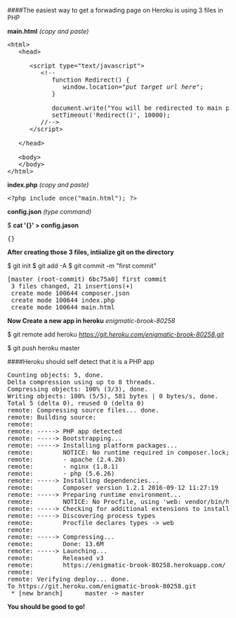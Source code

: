 ####The easiest way to get a forwading page on Heroku is using 3 files in PHP

<b>main.html</b>  <em>(copy and paste)</em>

<pre>
&lt;html&gt;
   &lt;head&gt;
   
      &lt;script type="text/javascript"&gt;
         &lt;!--
            function Redirect() {
               window.location="<em>put target url here</em>";
            }
            
            document.write("You will be redirected to main page in 10 sec.");
            setTimeout('Redirect()', 10000);
         //-->
      &lt;/script&gt;
      
   &lt;/head&gt;
   
   &lt;body&gt;
   &lt;/body&gt;
&lt;/html&gt;
</pre>

<b>index.php</b> <em>(copy and paste)</em>
<pre>
&lt;?php include_once("main.html"); ?&gt;
</pre>

<b>config.json</b> <em>(type command)</em>

$ <b>cat '{}' > config.jason</b>
 <pre>
{}
</pre>

<b>After creating those 3 files, intiialize git on the directory</b>

$ git init
$ git add -A
$ git commit -m "first commit"
<pre>
[master (root-commit) 6bc75a0] first commit
 3 files changed, 21 insertions(+)
 create mode 100644 composer.json
 create mode 100644 index.php
 create mode 100644 main.html
</pre>

<b>Now Create a new app in heroku</b>  <em>enigmatic-brook-80258</em>

$ git remote add heroku <em>https://git.heroku.com/enigmatic-brook-80258.git</em>  

$ git push heroku master
</pre>

####Heroku should self detect that it is a PHP app
<pre>
Counting objects: 5, done.
Delta compression using up to 8 threads.
Compressing objects: 100% (3/3), done.
Writing objects: 100% (5/5), 581 bytes | 0 bytes/s, done.
Total 5 (delta 0), reused 0 (delta 0)
remote: Compressing source files... done.
remote: Building source:
remote: 
remote: -----> PHP app detected
remote: -----> Bootstrapping...
remote: -----> Installing platform packages...
remote:        NOTICE: No runtime required in composer.lock; using PHP ^5.5.17
remote:        - apache (2.4.20)
remote:        - nginx (1.8.1)
remote:        - php (5.6.26)
remote: -----> Installing dependencies...
remote:        Composer version 1.2.1 2016-09-12 11:27:19
remote: -----> Preparing runtime environment...
remote:        NOTICE: No Procfile, using 'web: vendor/bin/heroku-php-apache2'.
remote: -----> Checking for additional extensions to install...
remote: -----> Discovering process types
remote:        Procfile declares types -> web
remote: 
remote: -----> Compressing...
remote:        Done: 13.6M
remote: -----> Launching...
remote:        Released v3
remote:        https://enigmatic-brook-80258.herokuapp.com/ deployed to Heroku
remote: 
remote: Verifying deploy... done.
To https://git.heroku.com/enigmatic-brook-80258.git
 * [new branch]      master -> master
</pre>

<b>You should be good to go!</b>
